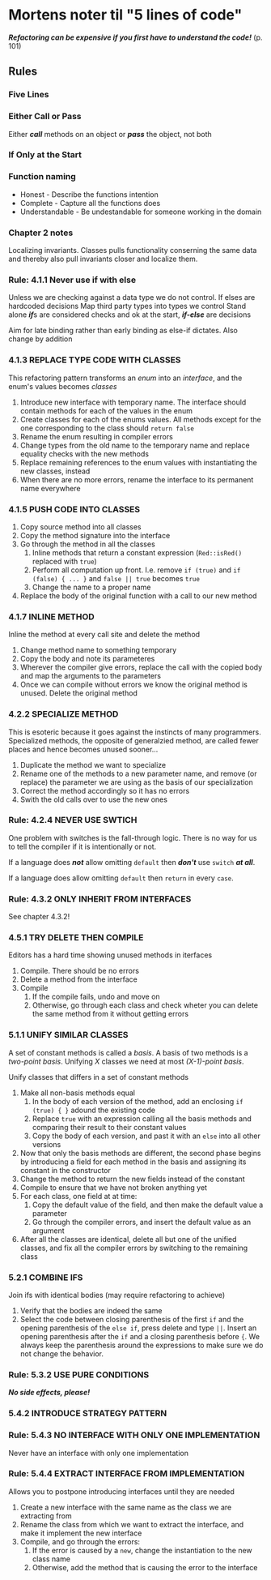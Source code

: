 # Mortens noter til "5 lines of code"

***Refactoring can be expensive if you first have to understand the code!*** (p. 101)
## Rules
### Five Lines
### Either Call or Pass
Either ***call*** methods on an object or ***pass*** the object, not both
### If Only at the Start
### Function naming
- Honest - Describe the functions intention
- Complete - Capture all the functions does
- Understandable - Be undestandable for someone working in the domain

### Chapter 2 notes
Localizing invariants. Classes pulls functionality conserning the same data and thereby also pull invariants closer and localize them.
### Rule: 4.1.1 Never use if with else
Unless we are checking against a data type we do not control.
If elses are hardcoded decisions
Map third party types into types we control
Stand alone ***if***s are considered checks and ok at the start, ***if-else*** are decisions

Aim for late binding rather than early binding as else-if dictates. Also change by addition

### 4.1.3 REPLACE TYPE CODE WITH CLASSES
This refactoring pattern transforms an *enum* into an *interface*, and the enum's values becomes *classes*
1. Introduce new interface with temporary name. The interface should contain methods for each of the values in the enum
2. Create classes for each of the enums values. All methods except for the one corresponding to the class should `return false`
3. Rename the enum resulting in compiler errors
4. Change types from the old name to the temporary name and replace equality checks with the new methods
5. Replace remaining references to the enum values with instantiating the new classes, instead
6. When there are no more errors, rename the interface to its permanent name everywhere


### 4.1.5 PUSH CODE INTO CLASSES
1. Copy source method into all classes
2. Copy the method signature into the interface
3. Go through the method in all the classes
    1. Inline methods that return a constant expression (`Red::isRed()` replaced with `true`)
    2. Perform all computation up front. I.e. remove `if (true)` and `if (false) { ... }` and `false || true` becomes `true` 
    3. Change the name to a proper name
4. Replace the body of the original function with a call to our new method
### 4.1.7 INLINE METHOD
Inline the method at every call site and delete the method
1. Change method name to something temporary
2. Copy the body and note its parameteres
3. Wherever the compiler give errors, replace the call with the copied body and map the arguments to the parameters
4. Once we can compile without errors we know the original method is unused. Delete the original method

### 4.2.2 SPECIALIZE METHOD
This is esoteric because it goes against the instincts of many programmers. Specialized methods, the opposite of generalzied method, are called fewer places and hence becomes unused sooner...
1. Duplicate the method we want to specialize
2. Rename one of the methods to a new parameter name, and remove (or replace) the parameter we are using as the basis of our specialization
3. Correct the method accordingly so it has no errors
4. Swith the old calls over to use the new ones

### Rule: 4.2.4 NEVER USE SWTICH
One problem with switches is the fall-through logic. There is no way for us to tell the compiler if it is intentionally or not.

If a language does ***not*** allow omitting `default` then ***don't*** use `switch` ***at all***.

If a language does allow omitting `default` then `return` in every `case`.

### Rule: 4.3.2 ONLY INHERIT FROM INTERFACES
See chapter 4.3.2!
### 4.5.1 TRY DELETE THEN COMPILE
Editors has a hard time showing unused methods in iterfaces

1. Compile. There should be no errors
2. Delete a method from the interface
3. Compile
    1. If the compile fails, undo and move on
    2. Otherwise, go through each class and check wheter you can delete the same method from it without getting errors

### 5.1.1 UNIFY SIMILAR CLASSES
A set of constant methods is called a *basis*. A basis of two methods is a *two-point basis*. Unifying *X* classes we need at most *(X-1)-point basis*.

Unify classes that differs in a set of constant methods
1. Make all non-basis methods equal
    1. In the body of each version of the method, add an enclosing `if (true) { }` adound the existing code
    2. Replace `true` with an expression calling all the basis methods and comparing their result to their constant values
    3. Copy the body of each version, and past it with an `else` into all other versions
2. Now that only the basis methods are different, the second phase begins by introducing a field for each method in the basis and assigning its constant in the constructor
3. Change the method to return the new fields instead of the constant
4. Compile to ensure that we have not broken anything yet
5. For each class, one field at at time:
    1. Copy the default value of the field, and then make the default value a parameter
    2. Go through the compiler errors, and insert the default value as an argument
6. After all the classes are identical, delete all but one of the unified classes, and fix all the compiler errors by switching to the remaining class

### 5.2.1 COMBINE IFS
Join ifs with identical bodies (may require refactoring to achieve)
1. Verify that the bodies are indeed the same
2. Select the code between closing parenthesis of the first `if` and the opening parenthesis of the `else if`, press delete and type `||`. Insert an opening parenthesis after the `if` and a closing parenthesis before `{`. We always keep the parenthesis around the expressions to make sure we do not change the behavior.

### Rule: 5.3.2 USE PURE CONDITIONS
***No side effects, please!***

### 5.4.2 INTRODUCE STRATEGY PATTERN

### Rule: 5.4.3 NO INTERFACE WITH ONLY ONE IMPLEMENTATION
Never have an interface with only one implementation

### Rule: 5.4.4 EXTRACT INTERFACE FROM IMPLEMENTATION
Allows you to postpone introducing interfaces until they are needed
1. Create a new interface with the same name as the class we are extracting from
2. Rename the class from which we want to extract the interface, and make it implement the new interface
3. Compile, and go through the errors:
    1. If the error is caused by a `new`, change the instantiation to the new class name
    2. Otherwise, add the method that is causing the error to the interface

